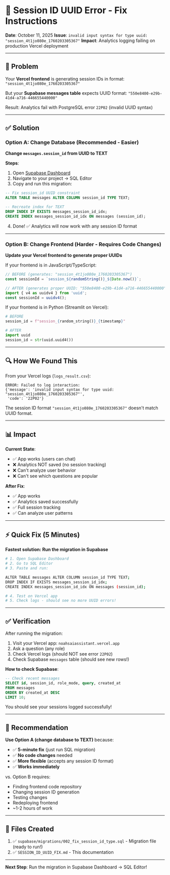 # 🔧 Session ID UUID Error - Fix Instructions

**Date**: October 11, 2025
**Issue**: `invalid input syntax for type uuid: "session_4t1jo080e_1760203305367"`
**Impact**: Analytics logging failing on production Vercel deployment

---

## 🐛 Problem

Your **Vercel frontend** is generating session IDs in format: `"session_4t1jo080e_1760203305367"`

But your **Supabase messages table** expects UUID format: `"550e8400-e29b-41d4-a716-446655440000"`

Result: Analytics fail with PostgreSQL error `22P02` (invalid UUID syntax)

---

## ✅ Solution

### Option A: Change Database (Recommended - Easier)

**Change `messages.session_id` from UUID to TEXT**

**Steps**:
1. Open [Supabase Dashboard](https://supabase.com/dashboard)
2. Navigate to your project → SQL Editor
3. Copy and run this migration:

```sql
-- Fix session_id UUID constraint
ALTER TABLE messages ALTER COLUMN session_id TYPE TEXT;

-- Recreate index for TEXT
DROP INDEX IF EXISTS messages_session_id_idx;
CREATE INDEX messages_session_id_idx ON messages (session_id);
```

4. Done! ✅ Analytics will now work with any session ID format

---

### Option B: Change Frontend (Harder - Requires Code Changes)

**Update your Vercel frontend to generate proper UUIDs**

If your frontend is in JavaScript/TypeScript:

```typescript
// BEFORE (generates: "session_4t1jo080e_1760203305367")
const sessionId = `session_${randomString()}_${Date.now()}`;

// AFTER (generates proper UUID: "550e8400-e29b-41d4-a716-446655440000")
import { v4 as uuidv4 } from 'uuid';
const sessionId = uuidv4();
```

If your frontend is in Python (Streamlit on Vercel):

```python
# BEFORE
session_id = f"session_{random_string()}_{timestamp}"

# AFTER
import uuid
session_id = str(uuid.uuid4())
```

---

## 🔍 How We Found This

From your Vercel logs (`logs_result.csv`):

```
ERROR: Failed to log interaction:
{'message': 'invalid input syntax for type uuid: "session_4t1jo080e_1760203305367"',
 'code': '22P02'}
```

The session ID format `"session_4t1jo080e_1760203305367"` doesn't match UUID format.

---

## 📊 Impact

**Current State**:
- ✅ App works (users can chat)
- ❌ Analytics NOT saved (no session tracking)
- ❌ Can't analyze user behavior
- ❌ Can't see which questions are popular

**After Fix**:
- ✅ App works
- ✅ Analytics saved successfully
- ✅ Full session tracking
- ✅ Can analyze user patterns

---

## ⚡ Quick Fix (5 Minutes)

**Fastest solution: Run the migration in Supabase**

```bash
# 1. Open Supabase Dashboard
# 2. Go to SQL Editor
# 3. Paste and run:

ALTER TABLE messages ALTER COLUMN session_id TYPE TEXT;
DROP INDEX IF EXISTS messages_session_id_idx;
CREATE INDEX messages_session_id_idx ON messages (session_id);

# 4. Test on Vercel app
# 5. Check logs - should see no more UUID errors!
```

---

## ✅ Verification

After running the migration:

1. Visit your Vercel app: `noahsaiassistant.vercel.app`
2. Ask a question (any role)
3. Check Vercel logs (should NOT see error `22P02`)
4. Check Supabase `messages` table (should see new rows!)

**How to check Supabase**:
```sql
-- Check recent messages
SELECT id, session_id, role_mode, query, created_at
FROM messages
ORDER BY created_at DESC
LIMIT 10;
```

You should see your sessions logged successfully!

---

## 🎯 Recommendation

**Use Option A (change database to TEXT)** because:
- ✅ **5-minute fix** (just run SQL migration)
- ✅ **No code changes** needed
- ✅ **More flexible** (accepts any session ID format)
- ✅ **Works immediately**

vs. Option B requires:
- Finding frontend code repository
- Changing session ID generation
- Testing changes
- Redeploying frontend
- ~1-2 hours of work

---

## 📝 Files Created

1. ✅ `supabase/migrations/002_fix_session_id_type.sql` - Migration file (ready to run!)
2. ✅ `SESSION_ID_UUID_FIX.md` - This documentation

---

**Next Step**: Run the migration in Supabase Dashboard → SQL Editor!
